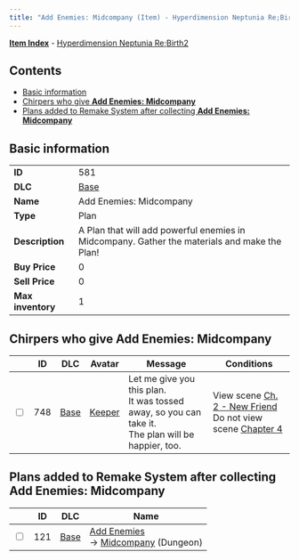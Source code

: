 ```yaml
---
title: "Add Enemies: Midcompany (Item) - Hyperdimension Neptunia Re;Birth2"
---
```


[**Item Index**](/neptunia/rb2/item/index.html) - [Hyperdimension Neptunia Re;Birth2](/neptunia/rb2)

## Contents

- [Basic information](#basic-information)
- [Chirpers who give **Add Enemies: Midcompany**](#chirpers-who-give-add-enemies-midcompany)
- [Plans added to Remake System after collecting **Add Enemies: Midcompany**](#plans-added-to-remake-system-after-collecting-add-enemies-midcompany)

## Basic information

|   |   |
| -- | -- |
| **ID** | 581 |
| **DLC** | [Base](/neptunia/rb2/dlc/0-base.html) |
| **Name** | Add Enemies: Midcompany |
| **Type** | Plan |
| **Description** | A Plan that will add powerful enemies in Midcompany. Gather the materials and make the Plan! |
| **Buy Price** | 0 |
| **Sell Price** | 0 |
| **Max inventory** | 1 |

## Chirpers who give **Add Enemies: Midcompany**

|    | ID | DLC | Avatar | Message | Conditions |
| -- | -- | --- | ------ | ------- | ---------- |
| <input type="checkbox" id="rb2-chirper-event-0-748" class="trackbox" /> | 748 | [Base](/neptunia/rb2/dlc/0-base.html) | [Keeper](/neptunia/rb2/avatar/0-120-keeper.html) | Let me give you this plan.<br />It was tossed away, so you can take it.<br />The plan will be happier, too. | View scene [Ch. 2 - New Friend](/neptunia/rb2/scene/0-114-ch-2-new-friend.html)<br />Do not view scene [Chapter 4](/neptunia/rb2/scene/0-301-chapter-4.html) |

## Plans added to Remake System after collecting **Add Enemies: Midcompany**

|    | ID | DLC | Name |
| -- | -- | --- | ---- |
| <input type="checkbox" id="rb2-remake-0-121" class="trackbox" /> | 121 | [Base](/neptunia/rb2/dlc/0-base.html) | [Add Enemies](/neptunia/rb2/remake/0-121-add-enemies.html)<br />→ [Midcompany](/neptunia/rb2/dungeon/0-6-midcompany.html) (Dungeon) |